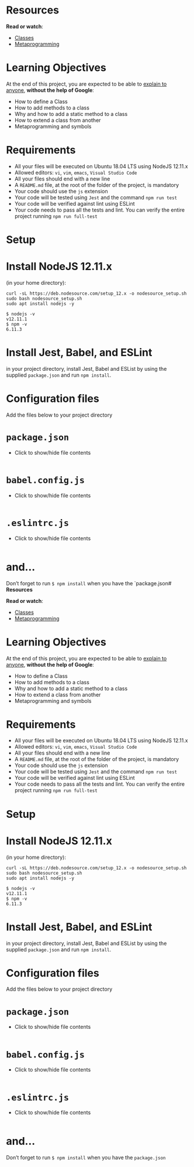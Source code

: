 # **Resources**

**Read or watch**:

- [Classes](https://intranet.alxswe.com/rltoken/ke2dSL31JbpAUBW0qWE9WA)
- [Metaprogramming](https://intranet.alxswe.com/rltoken/6OgF5QGbYclp_cwATfq-0g)

# **Learning Objectives**

At the end of this project, you are expected to be able to [explain to anyone](https://intranet.alxswe.com/rltoken/HZvBl09eHoGwvN8jqlYO-g), **without the help of Google**:

- How to define a Class
- How to add methods to a class
- Why and how to add a static method to a class
- How to extend a class from another
- Metaprogramming and symbols

# **Requirements**

- All your files will be executed on Ubuntu 18.04 LTS using NodeJS 12.11.x
- Allowed editors: `vi`, `vim`, `emacs`, `Visual Studio Code`
- All your files should end with a new line
- A `README.md` file, at the root of the folder of the project, is mandatory
- Your code should use the `js` extension
- Your code will be tested using `Jest` and the command `npm run test`
- Your code will be verified against lint using ESLint
- Your code needs to pass all the tests and lint. You can verify the entire project running `npm run full-test`

# **Setup**

# **Install NodeJS 12.11.x**

(in your home directory):

```
curl -sL https://deb.nodesource.com/setup_12.x -o nodesource_setup.sh
sudo bash nodesource_setup.sh
sudo apt install nodejs -y

```

```
$ nodejs -v
v12.11.1
$ npm -v
6.11.3

```

# **Install Jest, Babel, and ESLint**

in your project directory, install Jest, Babel and ESList by using the supplied `package.json` and run `npm install`.

# **Configuration files**

Add the files below to your project directory

# **`package.json`**

- Click to show/hide file contents
    
    ```
    
    ```
    

# **`babel.config.js`**

- Click to show/hide file contents
    
    ```
    
    ```
    

# **`.eslintrc.js`**

- Click to show/hide file contents
    
    ```
    
    ```
    

# **and…**

Don’t forget to run `$ npm install` when you have the `package.json# **Resources**

**Read or watch**:

- [Classes](https://intranet.alxswe.com/rltoken/ke2dSL31JbpAUBW0qWE9WA)
- [Metaprogramming](https://intranet.alxswe.com/rltoken/6OgF5QGbYclp_cwATfq-0g)

# **Learning Objectives**

At the end of this project, you are expected to be able to [explain to anyone](https://intranet.alxswe.com/rltoken/HZvBl09eHoGwvN8jqlYO-g), **without the help of Google**:

- How to define a Class
- How to add methods to a class
- Why and how to add a static method to a class
- How to extend a class from another
- Metaprogramming and symbols

# **Requirements**

- All your files will be executed on Ubuntu 18.04 LTS using NodeJS 12.11.x
- Allowed editors: `vi`, `vim`, `emacs`, `Visual Studio Code`
- All your files should end with a new line
- A `README.md` file, at the root of the folder of the project, is mandatory
- Your code should use the `js` extension
- Your code will be tested using `Jest` and the command `npm run test`
- Your code will be verified against lint using ESLint
- Your code needs to pass all the tests and lint. You can verify the entire project running `npm run full-test`

# **Setup**

# **Install NodeJS 12.11.x**

(in your home directory):

```
curl -sL https://deb.nodesource.com/setup_12.x -o nodesource_setup.sh
sudo bash nodesource_setup.sh
sudo apt install nodejs -y

```

```
$ nodejs -v
v12.11.1
$ npm -v
6.11.3

```

# **Install Jest, Babel, and ESLint**

in your project directory, install Jest, Babel and ESList by using the supplied `package.json` and run `npm install`.

# **Configuration files**

Add the files below to your project directory

# **`package.json`**

- Click to show/hide file contents
    
    ```
    
    ```
    

# **`babel.config.js`**

- Click to show/hide file contents
    
    ```
    
    ```
    

# **`.eslintrc.js`**

- Click to show/hide file contents
    
    ```
    
    ```
    

# **and…**

Don’t forget to run `$ npm install` when you have the `package.json`
